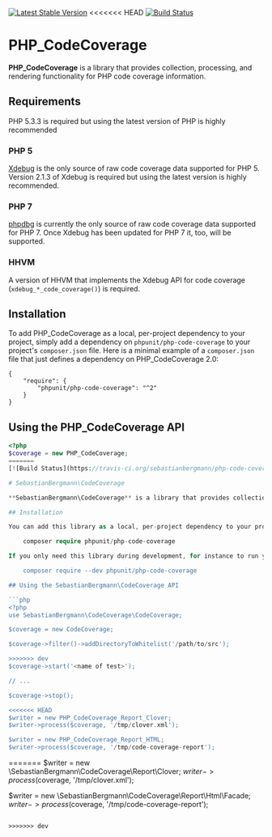 [![Latest Stable Version](https://poser.pugx.org/phpunit/php-code-coverage/v/stable.png)](https://packagist.org/packages/phpunit/php-code-coverage)
<<<<<<< HEAD
[![Build Status](https://travis-ci.org/sebastianbergmann/php-code-coverage.svg?branch=master)](https://travis-ci.org/sebastianbergmann/php-code-coverage)

# PHP_CodeCoverage

**PHP_CodeCoverage** is a library that provides collection, processing, and rendering functionality for PHP code coverage information.

## Requirements

PHP 5.3.3 is required but using the latest version of PHP is highly recommended

### PHP 5

[Xdebug](http://xdebug.org/) is the only source of raw code coverage data supported for PHP 5. Version 2.1.3 of Xdebug is required but using the latest version is highly recommended.

### PHP 7

[phpdbg](http://phpdbg.com/docs) is currently the only source of raw code coverage data supported for PHP 7. Once Xdebug has been updated for PHP 7 it, too, will be supported.

### HHVM

A version of HHVM that implements the Xdebug API for code coverage (`xdebug_*_code_coverage()`) is required.

## Installation

To add PHP_CodeCoverage as a local, per-project dependency to your project, simply add a dependency on `phpunit/php-code-coverage` to your project's `composer.json` file. Here is a minimal example of a `composer.json` file that just defines a dependency on PHP_CodeCoverage 2.0:

    {
        "require": {
            "phpunit/php-code-coverage": "^2"
        }
    }

## Using the PHP_CodeCoverage API

```php
<?php
$coverage = new PHP_CodeCoverage;
=======
[![Build Status](https://travis-ci.org/sebastianbergmann/php-code-coverage.svg?branch=5.3)](https://travis-ci.org/sebastianbergmann/php-code-coverage)

# SebastianBergmann\CodeCoverage

**SebastianBergmann\CodeCoverage** is a library that provides collection, processing, and rendering functionality for PHP code coverage information.

## Installation

You can add this library as a local, per-project dependency to your project using [Composer](https://getcomposer.org/):

    composer require phpunit/php-code-coverage

If you only need this library during development, for instance to run your project's test suite, then you should add it as a development-time dependency:

    composer require --dev phpunit/php-code-coverage

## Using the SebastianBergmann\CodeCoverage API

```php
<?php
use SebastianBergmann\CodeCoverage\CodeCoverage;

$coverage = new CodeCoverage;

$coverage->filter()->addDirectoryToWhitelist('/path/to/src');

>>>>>>> dev
$coverage->start('<name of test>');

// ...

$coverage->stop();

<<<<<<< HEAD
$writer = new PHP_CodeCoverage_Report_Clover;
$writer->process($coverage, '/tmp/clover.xml');

$writer = new PHP_CodeCoverage_Report_HTML;
$writer->process($coverage, '/tmp/code-coverage-report');
```
=======
$writer = new \SebastianBergmann\CodeCoverage\Report\Clover;
$writer->process($coverage, '/tmp/clover.xml');

$writer = new \SebastianBergmann\CodeCoverage\Report\Html\Facade;
$writer->process($coverage, '/tmp/code-coverage-report');
```

>>>>>>> dev
